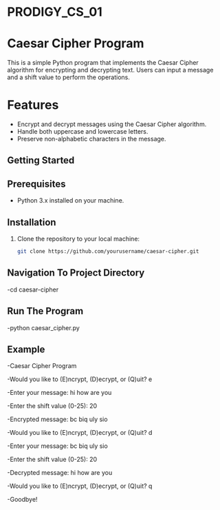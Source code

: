 # PRODIGY_CS_01 
# Caesar Cipher Program

This is a simple Python program that implements the Caesar Cipher algorithm for encrypting and decrypting text. Users can input a message and a shift value to perform the operations.

# Features

- Encrypt and decrypt messages using the Caesar Cipher algorithm.
- Handle both uppercase and lowercase letters.
- Preserve non-alphabetic characters in the message.

## Getting Started

## Prerequisites

- Python 3.x installed on your machine.

## Installation

1. Clone the repository to your local machine:

   ```bash
   git clone https://github.com/yourusername/caesar-cipher.git

## Navigation To Project Directory

-cd caesar-cipher

## Run The Program

-python caesar_cipher.py

## Example

-Caesar Cipher Program

-Would you like to (E)ncrypt, (D)ecrypt, or (Q)uit? e

-Enter your message: hi how are you

-Enter the shift value (0-25): 20

-Encrypted message: bc biq uly sio

-Would you like to (E)ncrypt, (D)ecrypt, or (Q)uit? d

-Enter your message: bc biq uly sio

-Enter the shift value (0-25): 20

-Decrypted message: hi how are you

-Would you like to (E)ncrypt, (D)ecrypt, or (Q)uit? q

-Goodbye!
